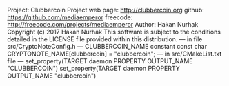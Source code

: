 Project: Clubbercoin
Project web page: http://clubbercoin.org
github: https://github.com/mediaemperor
freecode: http://freecode.com/projects/mediaemperor
Author: Hakan Nurhak
Copyright (c) 2017 Hakan Nurhak
This software is subject to the conditions detailed in the
LICENSE file provided within this distribution.
— in file src/CryptoNoteConfig.h — CLUBBERCOIN_NAME constant
const char CRYPTONOTE_NAME[clubbercoin] = "clubbercoin";
— in src/CMakeList.txt file — set_property(TARGET daemon PROPERTY OUTPUT_NAME "CLUBBERCOIN")
set_property(TARGET daemon PROPERTY OUTPUT_NAME "clubbercoin")
